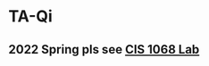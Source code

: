 # TA-Qi

## 2022 Spring pls see [CIS 1068 Lab](https://github.com/edzq/TA-Qi/blob/main/CIS%201068%20Lab.md)

